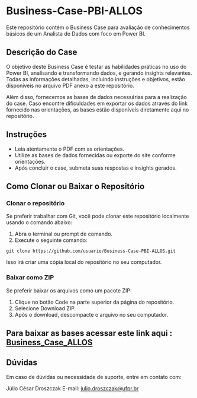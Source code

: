 # **Business-Case-PBI-ALLOS**
Este repositório contém o Business Case para avaliação de conhecimentos básicos de um Analista de Dados com foco em Power BI.

## **Descrição do Case**
O objetivo deste Business Case é testar as habilidades práticas no uso do Power BI, analisando e transformando dados, e gerando insights relevantes. Todas as informações detalhadas, incluindo instruções e objetivos, estão disponíveis no arquivo PDF anexo a este repositório.

Além disso, fornecemos as bases de dados necessárias para a realização do case. Caso encontre dificuldades em exportar os dados através do link fornecido nas orientações, as bases estão disponíveis diretamente aqui no repositório.

## **Instruções**
* Leia atentamente o PDF com as orientações.
* Utilize as bases de dados fornecidas ou exporte do site conforme orientações.
* Após concluir o case, submeta suas respostas e insights gerados.

## **Como Clonar ou Baixar o Repositório**

### **Clonar o repositório**
Se preferir trabalhar com Git, você pode clonar este repositório localmente usando o comando abaixo:
1. Abra o terminal ou prompt de comando.
2. Execute o seguinte comando:
   
`git clone https://github.com/usuario/Business-Case-PBI-ALLOS.git`

Isso irá criar uma cópia local do repositório no seu computador.

### **Baixar como ZIP**
Se preferir baixar os arquivos como um pacote ZIP:
1. Clique no botão Code na parte superior da página do repositório.
2. Selecione Download ZIP.
3. Após o download, descompacte o arquivo no seu computador.

## **Para baixar as bases acessar este link aqui : [Business_Case_ALLOS](https://ufprbr0-my.sharepoint.com/:f:/g/personal/julio_droszczak_ufpr_br/EgiK1oZQRexPnboV_kqp2EsBPPhjdC-par9Lcczy6JN7gw?e=a0cjeO)**

## **Dúvidas**
Em caso de dúvidas ou necessidade de suporte, entre em contato com:

Júlio César Droszczak
E-mail: julio.droszczak@ufpr.br
